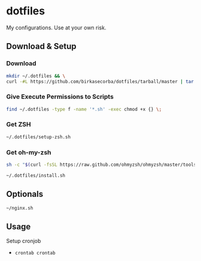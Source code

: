 # dotfiles
My configurations. Use at your own risk.

## Download & Setup

### Download
```sh
mkdir ~/.dotfiles && \
curl -#L https://github.com/birkasecorba/dotfiles/tarball/master | tar -xzv --exclude=README.md -C ~/.dotfiles --strip-components=1 && \
```

### Give Execute Permissions to Scripts
```sh
find ~/.dotfiles -type f -name '*.sh' -exec chmod +x {} \;
```

### Get ZSH
```sh
~/.dotfiles/setup-zsh.sh
```

### Get oh-my-zsh
```sh
sh -c "$(curl -fsSL https://raw.github.com/ohmyzsh/ohmyzsh/master/tools/install.sh)"
```

```sh
~/.dotfiles/install.sh
```


## Optionals
```sh
~/nginx.sh
```

## Usage
Setup cronjob
- `crontab crontab`
